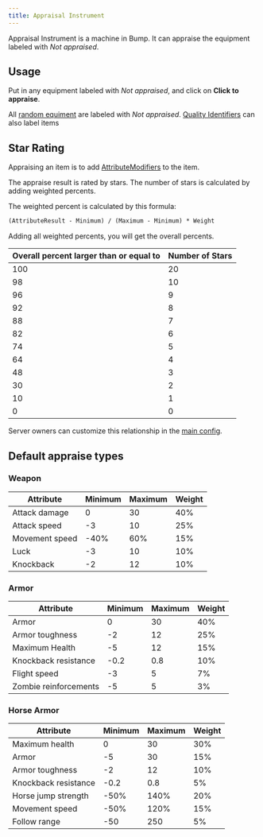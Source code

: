 ```yaml
---
title: Appraisal Instrument
---
```


Appraisal Instrument is a machine in Bump. It can appraise the equipment labeled with *Not appraised*.

## Usage

Put in any equipment labeled with *Not appraised*, and click on **Click to appraise**.

All [random equiment](/bump/items/random-equipment) are labeled with *Not appraised*. [Quality Identifiers](/bump/items/quality-identifiers) can also label items

## Star Rating

Appraising an item is to add [AttributeModifiers](https://hub.spigotmc.org/javadocs/spigot/org/bukkit/attribute/AttributeModifier.html) to the item.

The appraise result is rated by stars. The number of stars is calculated by adding weighted percents.

The weighted percent is calculated by this formula:

```txt
(AttributeResult - Minimum) / (Maximum - Minimum) * Weight
```

Adding all weighted percents, you will get the overall percents.

| Overall percent larger than or equal to | Number of Stars |
| --------------------------------------- | --------------- |
| 100                                     | 20              |
| 98                                      | 10              |
| 96                                      | 9               |
| 92                                      | 8               |
| 88                                      | 7               |
| 82                                      | 6               |
| 74                                      | 5               |
| 64                                      | 4               |
| 48                                      | 3               |
| 30                                      | 2               |
| 10                                      | 1               |
| 0                                       | 0               |

Server owners can customize this relationship in the [main config](/bump/settings/main-config).

## Default appraise types

### Weapon

| Attribute | Minimum | Maximum | Weight |
| --------- | ------- | ------- | ------ |
| Attack damage | 0       | 30      | 40%    |
| Attack speed | -3      | 10      | 25%    |
| Movement speed | -40%    | 60%     | 15%    |
| Luck | -3      | 10      | 10%    |
| Knockback | -2      | 12      | 10%    |

### Armor

| Attribute | Minimum | Maximum | Weight |
| --------- | ------- | ------- | ------ |
| Armor     | 0       | 30      | 40%    |
| Armor toughness | -2      | 12      | 25%    |
| Maximum Health    | -5      | 12      | 15%    |
| Knockback resistance | -0.2    | 0.8     | 10%    |
| Flight speed | -3      | 5       | 7%     |
| Zombie reinforcements | -5      | 5       | 3%     |

### Horse Armor

| Attribute | Minimum | Maximum | Weight |
| --------- | ------- | ------- | ------ |
| Maximum health    | 0       | 30      | 30%    |
| Armor     | -5      | 30      | 15%    |
| Armor toughness | -2      | 12      | 10%    |
| Knockback resistance | -0.2    | 0.8     | 5%     |
| Horse jump strength | -50%    | 140%    | 20%    |
| Movement speed | -50%    | 120%    | 15%    |
| Follow range | -50     | 250     | 5%     |

